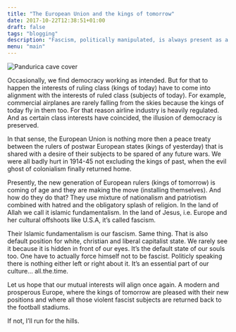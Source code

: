 ```yaml
---
title: "The European Union and the kings of tomorrow"
date: 2017-10-22T12:38:51+01:00
draft: false
tags: "blogging"
description: "Fascism, politically manipulated, is always present as a cultural base by default in white, Christian and liberal capitalist countries."
menu: "main"
---
```


<img sizes="(max-width: 1500px) 100vw, 1500px" srcset="/es/text/eu-and-the-kings/pandurica_z91rxq_c_scale,w_300.jpg 300w, /es/text/eu-and-the-kings/pandurica_z91rxq_c_scale,w_560.jpg 560w, /es/text/eu-and-the-kings/pandurica_z91rxq_c_scale,w_745.jpg 745w, /es/text/eu-and-the-kings/pandurica_z91rxq_c_scale,w_906.jpg 906w, /es/text/eu-and-the-kings/pandurica_z91rxq_c_scale,w_1052.jpg 1052w, /es/text/eu-and-the-kings/pandurica_z91rxq_c_scale,w_1186.jpg 1186w, /es/text/eu-and-the-kings/pandurica_z91rxq_c_scale,w_1309.jpg 1309w, /es/text/eu-and-the-kings/pandurica_z91rxq_c_scale,w_1447.jpg 1447w, /es/text/eu-and-the-kings/pandurica_z91rxq_c_scale,w_1485.jpg 1485w, /es/text/eu-and-the-kings/pandurica_z91rxq_c_scale,w_1500.jpg 1500w" src="6pandurica_z91rxq_c_scale,w_1500.jpg" alt="Pandurica cave cover">

Occasionally, we find democracy working as intended. But for that to happen the interests of ruling class (kings of today) have to come into alignment with the interests of ruled class (subjects of today). For example, commercial airplanes are rarely falling from the skies because the kings of today fly in them too. For that reason airline industry is heavily regulated. And as certain class interests have coincided, the illusion of democracy is preserved.

In that sense, the European Union is nothing more then a peace treaty between the rulers of postwar European states (kings of yesterday) that is shared with a desire of their subjects to be spared of any future wars. We were all badly hurt in 1914-45 not excluding the kings of past, when the evil ghost of colonialism finally returned home.

Presently, the new generation of European rulers (kings of tomorrow) is coming of age and they are making the move (installing themselves). And how do they do that? They use mixture of nationalism and patriotism combined with hatred and the obligatory splash of religion. In the land of Allah we call it islamic fundamentalism. In the land of Jesus, i.e. Europe and her cultural offshoots like U.S.A, it’s called fascism.

Their Islamic fundamentalism is our fascism. Same thing. That is also default position for white, christian and liberal capitalist state. We rarely see it because it is hidden in front of our eyes. It’s the default state of our souls too. One have to actually force himself not to be fascist. Politicly speaking there is nothing either left or right about it. It’s an essential part of our culture... all.the.time.

Let us hope that our mutual interests will align once again. A modern and prosperous Europe, where the kings of tomorrow are pleased with their new positions and where all those violent fascist subjects are returned back to the football stadiums.

If not, I’ll run for the hills.